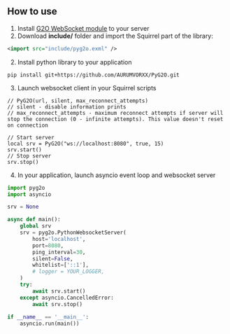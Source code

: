 ## How to use
1. Install [G2O WebSocket module](https://github.com/AURUMVORXX/G2O-WebSocket) to your server
1. Download **include/** folder and import the Squirrel part of the library:
```xml
<import src="include/pyg2o.exml" />
```
2. Install python library to your application
```
pip install git+https://github.com/AURUMVORXX/PyG2O.git
```
3. Launch websocket client in your Squirrel scripts
```
// PyG2O(url, silent, max_reconnect_attempts)
// silent - disable information prints
// max_reconnect_attempts - maximum reconnect attempts if server will stop the connection (0 - infinite attempts). This value doesn't reset on connection

// Start server
local srv = PyG2O("ws://localhost:8080", true, 15)
srv.start()
// Stop server
srv.stop()
```
4. In your application, launch asyncio event loop and websocket server
```python
import pyg2o
import asyncio

srv = None

async def main():
    global srv
    srv = pyg2o.PythonWebsocketServer(
        host='localhost',
        port=8080,
        ping_interval=30,
        silent=False,
        whitelist=['::1'],
        # logger = YOUR_LOGGER,
    )
    try:
        await srv.start()
    except asyncio.CancelledError:
        await srv.stop()
        
if __name__ == '__main__':
    asyncio.run(main())
```